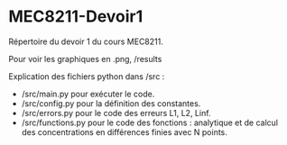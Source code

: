 # MEC8211-Devoir1

Répertoire du devoir 1 du cours MEC8211.

Pour voir les graphiques en .png, /results

Explication des fichiers python dans /src :
- /src/main.py pour exécuter le code.
- /src/config.py pour la définition des constantes.
- /src/errors.py pour le code des erreurs L1, L2, Linf.
- /src/functions.py pour le code des fonctions : analytique et de calcul des concentrations en différences finies avec N points.